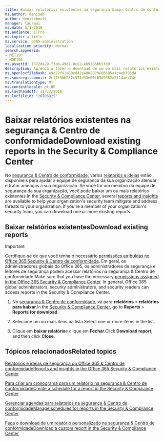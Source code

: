 ```yaml
---
title: Baixar relatórios existentes na segurança &amp; Centro de conformidade
ms.author: deniseb
author: denisebmsft
manager: laurawi
ms.date: 6/1/2018
ms.audience: ITPro
ms.topic: article
ms.service: o365-administration
localization_priority: Normal
search.appverid:
- MET150
- MOE150
ms.assetid: 1372da29-f3ab-49d7-8c02-eb9305bb5fd8
description: Aprenda a fazer o download de um ou mais relatórios existentes na segurança &amp; Centro de conformidade.
ms.openlocfilehash: e9d27f61a88cd42a4808879686605a4c4eb796d4
ms.sourcegitcommit: 2cf7f5bb282c971d33e00f65d9982a3f14aec74e
ms.translationtype: MT
ms.contentlocale: pt-BR
ms.lasthandoff: 11/27/2018
ms.locfileid: "26706325"
---
```

# <a name="download-existing-reports-in-the-security-amp-compliance-center"></a><span data-ttu-id="ce0ea-103">Baixar relatórios existentes na segurança &amp; Centro de conformidade</span><span class="sxs-lookup"><span data-stu-id="ce0ea-103">Download existing reports in the Security &amp; Compliance Center</span></span>

<span data-ttu-id="ce0ea-p101">No [segurança &amp; Centro de conformidade](https://security.microsoft.com), vários [relatórios e ideias](reports-and-insights-in-security-and-compliance.md) estão disponíveis para ajudar a equipe de segurança da sua organização atenuar e tratar ameaças à sua organização. Se você for um membro da equipe de segurança da sua organização, você pode baixar um ou mais relatórios existentes.</span><span class="sxs-lookup"><span data-stu-id="ce0ea-p101">In the [Security &amp; Compliance Center](https://security.microsoft.com), several [reports and insights](reports-and-insights-in-security-and-compliance.md) are available to help your organization's security team mitigate and address threats to your organization. If you're a member of your organization's security team, you can download one or more existing reports.</span></span> 
  
## <a name="download-existing-reports"></a><span data-ttu-id="ce0ea-106">Baixar relatórios existentes</span><span class="sxs-lookup"><span data-stu-id="ce0ea-106">Download existing reports</span></span>

> [!IMPORTANT]
> <span data-ttu-id="ce0ea-p102">Certifique-se de que você tenha o necessário [permissões atribuídas no Office 365 Security &amp; Centro de conformidade](permissions-in-the-security-and-compliance-center.md). Em geral, os administradores globais do Office 365, os administradores de segurança e leitores de segurança podem acessar relatórios na segurança &amp; Centro de conformidade.</span><span class="sxs-lookup"><span data-stu-id="ce0ea-p102">Make sure that you have the necessary [permissions assigned in the Office 365 Security &amp; Compliance Center](permissions-in-the-security-and-compliance-center.md). In general, Office 365 global administrators, security administrators, and security readers can access reports in the Security &amp; Compliance Center.</span></span> 
  
1. <span data-ttu-id="ce0ea-109">No [segurança &amp; Centro de conformidade](https://security.microsoft.com), vá para **relatórios** \> **relatórios para baixar**.</span><span class="sxs-lookup"><span data-stu-id="ce0ea-109">In the [Security &amp; Compliance Center](https://security.microsoft.com), go to **Reports** \> **Reports for download**.</span></span>
    
2. <span data-ttu-id="ce0ea-110">Selecione um ou mais itens na lista.</span><span class="sxs-lookup"><span data-stu-id="ce0ea-110">Select one or more items in the list.</span></span>
    
3. <span data-ttu-id="ce0ea-111">Clique em **baixar relatório**e clique em **Fechar**.</span><span class="sxs-lookup"><span data-stu-id="ce0ea-111">Click **Download report**, and then click **Close**.</span></span>
    
## <a name="related-topics"></a><span data-ttu-id="ce0ea-112">Tópicos relacionados</span><span class="sxs-lookup"><span data-stu-id="ce0ea-112">Related topics</span></span>

[<span data-ttu-id="ce0ea-113">Relatórios e ideias de segurança do Office 365 &amp; Centro de conformidade</span><span class="sxs-lookup"><span data-stu-id="ce0ea-113">Reports and insights in the Office 365 Security &amp; Compliance Center</span></span>](reports-and-insights-in-security-and-compliance.md)
  
[<span data-ttu-id="ce0ea-114">Para criar um cronograma para um relatório na segurança &amp; Centro de conformidade</span><span class="sxs-lookup"><span data-stu-id="ce0ea-114">Create a schedule for a report in the Security &amp; Compliance Center</span></span>](create-a-schedule-for-a-report.md)
  
[<span data-ttu-id="ce0ea-115">Gerenciar agendas para relatórios na segurança &amp; Centro de conformidade</span><span class="sxs-lookup"><span data-stu-id="ce0ea-115">Manage schedules for reports in the Security &amp; Compliance Center</span></span>](manage-schedules-for-multiple-reports.md)
  
[<span data-ttu-id="ce0ea-116">Faça o download de um relatório personalizado na segurança &amp; Centro de conformidade</span><span class="sxs-lookup"><span data-stu-id="ce0ea-116">Download a custom report in the Security &amp; Compliance Center</span></span>](set-up-and-download-a-custom-report.md)
  

